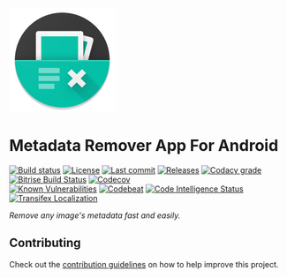 [![Icon](art/icons/ic_launcher/circle/xxxhdpi/ic_launcher.png)](art/icons/ic_launcher/)

# Metadata Remover App For Android

[![Build status](https://travis-ci.org/Crazy-Marvin/MetadataRemover.svg?branch=master)](https://travis-ci.org/Crazy-Marvin/MetadataRemover)
[![License](https://img.shields.io/github/license/Crazy-Marvin/MetadataRemover.svg)](LICENSE.txt)
[![Last commit](https://img.shields.io/github/last-commit/Crazy-Marvin/MetadataRemover.svg)](https://github.com/Crazy-Marvin/MetadataRemover/)
[![Releases](https://img.shields.io/github/downloads/Crazy-Marvin/MetadataRemover/total.svg)](https://github.com/Crazy-Marvin/MetadataRemover/releases)
[![Codacy grade](https://api.codacy.com/project/badge/Grade/eed69c67a07f4a14bf0ee0fd6b2ead40)](https://www.codacy.com/app/CrazyMarvin/MetadataRemover?utm_source=github.com&amp;utm_medium=referral&amp;utm_content=Crazy-Marvin/MetadataRemover&amp;utm_campaign=Badge_Grade)
[![Bitrise Build Status](https://www.bitrise.io/app/b4be48714de52fa7/status.svg?token=nihKuiumNfW9Za2IJOzD6w)](https://www.bitrise.io/app/b4be48714de52fa7)
[![Codecov](https://codecov.io/gh/Crazy-Marvin/MetadataRemover/branch/master/graph/badge.svg)](https://codecov.io/gh/Crazy-Marvin/MetadataRemover)              
[![Known Vulnerabilities](https://snyk.io/test/github/crazy-marvin/metadataremover/badge.svg?targetFile=build.gradle)](https://snyk.io/test/github/crazy-marvin/metadataremover?targetFile=build.gradle)
[![Codebeat](https://codebeat.co/badges/8eceddc4-d4bd-49b9-9eb6-66b78049f771)](https://codebeat.co/projects/github-com-crazy-marvin-metadataremover-master)
[![Code Intelligence Status](https://scrutinizer-ci.com/g/Crazy-Marvin/MetadataRemover/badges/code-intelligence.svg?b=master)](https://scrutinizer-ci.com/code-intelligence)
[![Transifex Localization](https://img.shields.io/badge/transifex-localization-blue.svg)](https://transifex.com/)

_Remove any image's metadata fast and easily._

<!-- TODO Add app description -->

## Contributing

Check out the [contribution guidelines](CONTRIBUTING.md) on how to help improve this project.
